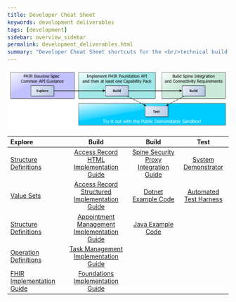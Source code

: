 ```yaml
---
title: Developer Cheat Sheet
keywords: development deliverables
tags: [development]
sidebar: overview_sidebar
permalink: development_deliverables.html
summary: "Developer Cheat Sheet shortcuts for the <br/>technical build of GP Connect APIs."
---
```


![Development Flow](images/development/development_flow.png)

| Explore | Build | Build | Test |
| :------ | :---: | :---: | :--: |
| [Structure Definitions](https://github.com/nhsconnect/gpconnect-fhir/tree/develop/StructureDefinitions) | [Access Record HTML Implementation Guide](accessrecord.html) | [Spine Security Proxy Integration Guide](integration_spine_security_proxy_implementation_guide.html) | [System Demonstrator](system_demonstrator.html) |
| [Value Sets](https://github.com/nhsconnect/gpconnect-fhir/tree/develop/ValueSets) | [Access Record Structured Implementation Guide](accessrecord.html) | [Dotnet Example Code](https://github.com/nhsconnect/gpconnect-dotnet-examples/) | [Automated Test Harness](https://github.com/nhsconnect/gpconnect-provider-testing/) |
| [Structure Definitions](https://github.com/nhsconnect/gpconnect-fhir/tree/develop/StructureDefinitions) | [Appointment Management Implementation Guide](appointments.html) | [Java Example Code](https://github.com/nhsconnect/gpconnect-java-examples/) |
| [Operation Definitions](https://github.com/nhsconnect/gpconnect-fhir/tree/develop/OperationDefinitions) | [Task Management Implementation Guide](tasks.html) | |
| [FHIR Implementation Guide](development_fhir_api_guidance.html) | [Foundations Implementation Guide](foundations.html) | |

